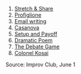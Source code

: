 1. [Stretch & Share](https://github.com/pamelafox/improvlists/blob/master/games/Game:-Stretch-&-Share.md)
2. [Profiglione](https://github.com/pamelafox/improvlists/blob/master/games/Game:-Profiglione.md)
3. [Email writing](https://github.com/pamelafox/improvlists/blob/master/games/Game:-Email-Writing.md)
4. [Casanova](https://github.com/pamelafox/improvlists/blob/master/games/Game:-Casanova.md)
5. [Setup and Payoff](https://github.com/pamelafox/improvlists/blob/master/games/Game:-Setup-and-Payoff.md)
6. [Dramatic Poem](https://github.com/pamelafox/improvlists/blob/master/games/Game:-Dramatic-Poem.md)
7. [The Debate Game](https://github.com/pamelafox/improvlists/blob/master/games/Game:-The-Debate-Game.md)
8. [Colonel Kosai](https://github.com/pamelafox/improvlists/blob/master/games/Game:-Colonel-Kosai-(Words-of-Wisdom.md).md)

Source: Improv Club, June 1